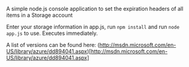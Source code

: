 A simple node.js console application to set the expiration headers of all items in a Storage account

Enter your storage information in app.js, run ```npm install``` and run ```node app.js``` to use. Executes immediately.

A list of versions can be found here: (http://msdn.microsoft.com/en-US/library/azure/dd894041.aspx)[http://msdn.microsoft.com/en-US/library/azure/dd894041.aspx]
